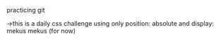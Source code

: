 practicing git

->this is a daily css challenge using only position: absolute and display: mekus mekus (for now) 